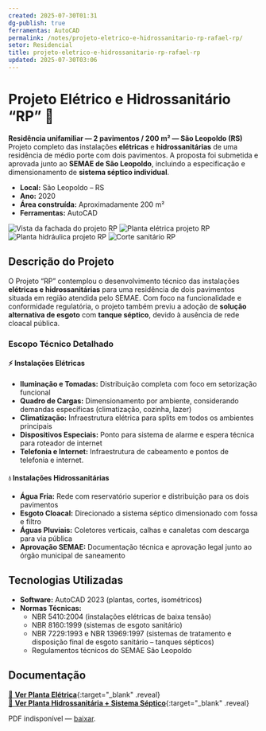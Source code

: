 ```yaml
---
created: 2025-07-30T01:31
dg-publish: true
ferramentas: AutoCAD
permalink: /notes/projeto-eletrico-e-hidrossanitario-rp-rafael-rp/
setor: Residencial
title: projeto-eletrico-e-hidrossanitario-rp-rafael-rp
updated: 2025-07-30T03:06
---
```


# Projeto Elétrico e Hidrossanitário “RP” 🏡

**Residência unifamiliar — 2 pavimentos / 200 m² — São Leopoldo (RS)**  
Projeto completo das instalações **elétricas** e **hidrossanitárias** de uma residência de médio porte com dois pavimentos. A proposta foi submetida e aprovada junto ao **SEMAE de São Leopoldo**, incluindo a especificação e dimensionamento de **sistema séptico individual**.

- **Local:** São Leopoldo – RS
- **Ano:** 2020
- **Área construída:** Aproximadamente 200 m²
- **Ferramentas:** AutoCAD

<div class="project-gallery reveal">
  <img src="/assets/imagens/capa_thumb.jpg_rafael.jpg" alt="Vista da fachada do projeto RP" class="gallery-thumb" loading="lazy">
  <img src="/assets/imagens/planta_eletrica_thumb.jpg_rafael.jpg" alt="Planta elétrica projeto RP" class="gallery-thumb" loading="lazy">
  <img src="/assets/imagens/planta_hidrosanitaria_thumb.jpg_rafael.jpg" alt="Planta hidráulica projeto RP" class="gallery-thumb" loading="lazy">
  <img src="/assets/imagens/corte_thumb.jpg_rafael.jpg" alt="Corte sanitário RP" class="gallery-thumb" loading="lazy">
</div>

## Descrição do Projeto

O Projeto “RP” contemplou o desenvolvimento técnico das instalações **elétricas e hidrossanitárias** para uma residência de dois pavimentos situada em região atendida pelo SEMAE. Com foco na funcionalidade e conformidade regulatória, o projeto também previu a adoção de **solução alternativa de esgoto** com **tanque séptico**, devido à ausência de rede cloacal pública.

### Escopo Técnico Detalhado

#### ⚡ Instalações Elétricas

- **Iluminação e Tomadas:** Distribuição completa com foco em setorização funcional
- **Quadro de Cargas:** Dimensionamento por ambiente, considerando demandas específicas (climatização, cozinha, lazer)
- **Climatização:** Infraestrutura elétrica para splits em todos os ambientes principais
- **Dispositivos Especiais:** Ponto para sistema de alarme e espera técnica para roteador de internet
- **Telefonia e Internet:** Infraestrutura de cabeamento e pontos de telefonia e internet.

#### 💧 Instalações Hidrossanitárias

- **Água Fria:** Rede com reservatório superior e distribuição para os dois pavimentos
- **Esgoto Cloacal:** Direcionado a sistema séptico dimensionado com fossa e filtro
- **Águas Pluviais:** Coletores verticais, calhas e canaletas com descarga para via pública
- **Aprovação SEMAE:** Documentação técnica e aprovação legal junto ao órgão municipal de saneamento

## Tecnologias Utilizadas

- **Software:** AutoCAD 2023 (plantas, cortes, isométricos)
- **Normas Técnicas:**
  - NBR 5410:2004 (instalações elétricas de baixa tensão)
  - NBR 8160:1999 (sistemas de esgoto sanitário)
  - NBR 7229:1993 e NBR 13969:1997 (sistemas de tratamento e disposição final de esgoto sanitário – tanques sépticos)
  - Regulamentos técnicos do SEMAE São Leopoldo

## Documentação

[📄 **Ver Planta Elétrica**](/assets/pdfs/projeto-rp_eletrica.pdf_rafael.pdf){:target="\_blank" .reveal}  
[📄 **Ver Planta Hidrossanitária + Sistema Séptico**](/assets/pdfs/projeto-rp_hidrosanitaria.pdf_rafael.pdf){:target="\_blank" .reveal}

<div class="pdf-container reveal">
  <object data="/assets/pdfs/projeto-rp_hidrosanitaria.pdf#toolbar=0"
          type="application/pdf" width="100%" height="500">
    <p>PDF indisponível — <a href="/assets/pdfs/projeto-rp_hidrosanitaria.pdf" target="_blank">baixar</a>.</p>
  </object>
</div>
